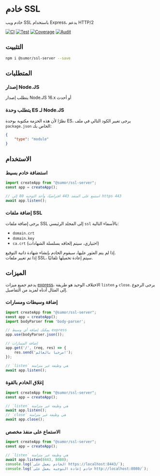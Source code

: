 # خادم SSL
خادم ويب SSL باستخدام Express، يدعم HTTP/2

[![CI](https://github.com/sumor-cloud/ssl-server/actions/workflows/ci.yml/badge.svg)](https://github.com/sumor-cloud/ssl-server/actions/workflows/ci.yml)
[![Test](https://github.com/sumor-cloud/ssl-server/actions/workflows/ut.yml/badge.svg)](https://github.com/sumor-cloud/ssl-server/actions/workflows/ut.yml)
[![Coverage](https://github.com/sumor-cloud/ssl-server/actions/workflows/coverage.yml/badge.svg)](https://github.com/sumor-cloud/ssl-server/actions/workflows/coverage.yml)
[![Audit](https://github.com/sumor-cloud/ssl-server/actions/workflows/audit.yml/badge.svg)](https://github.com/sumor-cloud/ssl-server/actions/workflows/audit.yml)

## التثبيت
```bash
npm i @sumor/ssl-server --save
```

## المتطلبات

### إصدار Node.JS
يتطلب إصدار Node.JS 16.x أو أحدث

### يتطلب وحدة ES لـ Node.JS
نظرًا لأن هذه الحزمة مكتوبة بوحدة ES،
يرجى تغيير الكود التالي في ملف `package.json` الخاص بك:
```json
{
    "type": "module"
}
```

## الاستخدام

### استضافة خادم بسيط

```javascript
import createApp from "@sumor/ssl-server";
const app = createApp();

// استمع على المنفذ 443 افتراضيًا، وأعد التوجيه 80 إلى https 443
await app.listen();
```


### إضافة ملفات SSL
يرجى إضافة ملفات SSL إلى المجلد الرئيسي `ssl` بالأسماء التالية:
- `domain.crt`
- `domain.key`
- `ca.crt` (اختياري، سيتم إلحاقه بسلسلة الشهادات)

إذا لم يتم العثور عليها، سيقوم الخادم بإنشاء شهادة ذاتية التوقيع.  
إذا تم تغيير ملفات SSL، سيتم إعادة تحميلها تلقائيًا.
## الميزات

يدعم جميع ميزات [express](https://www.npmjs.com/package/express)، الاختلاف الوحيد هو طريقة `listen` و `close`. يرجى الرجوع إلى المثال أدناه لمزيد من التفاصيل.

### إضافة وسيطات ومسارات

```javascript
import createApp from "@sumor/ssl-server";
const app = createApp();
import bodyParser from 'body-parser';

// يمكنك إضافة أي وسيط express
app.use(bodyParser.json());

// إضافة المسارات
app.get('/', (req, res) => {
    res.send('مرحبا بالعالم!');
});

// `listen` هي وظيفة غير متزامنة
await app.listen();
```

### إغلاق الخادم بالقوة

```javascript
import createApp from "@sumor/ssl-server";
const app = createApp();

// `listen` هي وظيفة غير متزامنة
await app.listen();
// `close` هي وظيفة غير متزامنة
await app.close();
```

### الاستماع على منفذ مخصص

```javascript
import createApp from "@sumor/ssl-server";
const app = createApp();

// `listen` هي وظيفة غير متزامنة
await app.listen(8443, 8080);
console.log(`الخادم يعمل على https://localhost:8443/`);
console.log(`خادم إعادة التوجيه يعمل على http://localhost:8080/`);
```